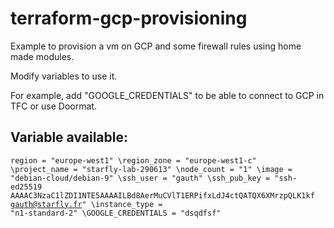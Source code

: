 terraform-gcp-provisioning
==========================

Example to provision a vm on GCP and some firewall rules using home made modules.

Modify variables to use it.

For example, add "GOOGLE_CREDENTIALS" to be able to connect to GCP in TFC or use Doormat.

Variable available:
-------------------

<code>region = "europe-west1"
\region_zone = "europe-west1-c"
\project_name = "starfly-lab-290613"
\node_count = "1"
\image = "debian-cloud/debian-9"
\ssh_user = "gauth"
\ssh_pub_key = "ssh-ed25519 AAAAC3NzaC1lZDI1NTE5AAAAILBd8AerMuCVlT1ERPifxLdJ4ctQATQX6XMrzpQLK1kf gauth@starfly.fr"
\instance_type = "n1-standard-2"
\GOOGLE_CREDENTIALS = "dsqdfsf"</code>

